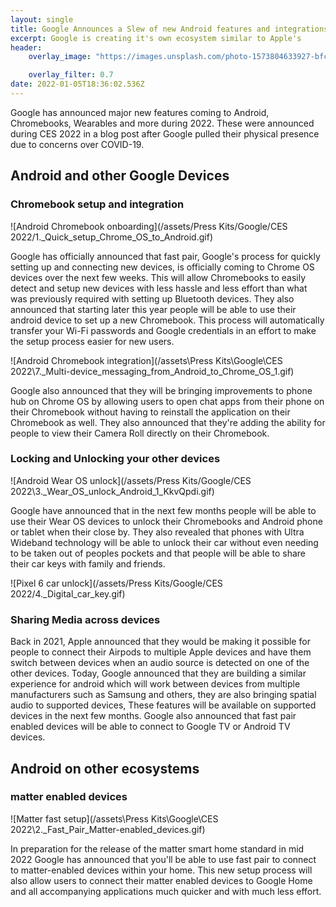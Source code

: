```yaml
---
layout: single
title: Google Announces a Slew of new Android features and integrations at CES 2022
excerpt: Google is creating it's own ecosystem similar to Apple's
header:
    overlay_image: "https://images.unsplash.com/photo-1573804633927-bfcbcd909acd?ixlib=rb-1.2.1&ixid=MnwxMjA3fDB8MHxzZWFyY2h8Mnx8Z29vZ2xlfGVufDB8fDB8fA%3D%3D&auto=format&fit=crop&w=500&q=60"

    overlay_filter: 0.7
date: 2022-01-05T18:36:02.536Z
---
```

Google has announced major new features coming to Android, Chromebooks, Wearables and more during 2022. These were announced during CES 2022 in a blog post after Google pulled their physical presence due to concerns over COVID-19.

## Android and other Google Devices

### Chromebook setup and integration

![Android Chromebook onboarding](/assets/Press Kits/Google/CES 2022/1._Quick_setup_Chrome_OS_to_Android.gif)

Google has officially announced that fast pair, Google's process for quickly setting up and connecting new devices, is officially coming to Chrome OS devices over the next few weeks. This will allow Chromebooks to easily detect and setup new devices with less hassle and less effort than what was previously required with setting up Bluetooth devices. They also announced that starting later this year people will be able to use their android device to set up a new Chromebook. This process will automatically transfer your Wi-Fi passwords and Google credentials in an effort to make the setup process easier for new users.

![Android Chromebook integration](/assets\Press Kits\Google\CES 2022\7._Multi-device_messaging_from_Android_to_Chrome_OS_1.gif)

Google also announced that they will be bringing improvements to phone hub on Chrome OS by allowing users to open chat apps from their phone on their Chromebook without having to reinstall the application on their Chromebook as well. They also announced that they're adding the ability for people to view their Camera Roll directly on their Chromebook.


### Locking and Unlocking your other devices

![Android Wear OS unlock](/assets/Press Kits/Google/CES 2022\3._Wear_OS_unlock_Android_1_KkvQpdi.gif)

Google have announced that in the next few months people will be able to use their Wear OS devices to unlock their Chromebooks and Android phone or tablet when their close by. They also revealed that phones with Ultra Wideband technology will be able to unlock their car without even needing to be taken out of peoples pockets and that people will be able to share their car keys with family and friends. 

![Pixel 6 car unlock](/assets/Press Kits/Google/CES 2022/4._Digital_car_key.gif)

### Sharing Media across devices

Back in 2021, Apple announced that they would be making it possible for people to connect their Airpods to multiple Apple devices and have them switch between devices when an audio source is detected on one of the other devices. Today, Google announced that they are building a similar experience for android which will work between devices from multiple manufacturers such as Samsung and others, they are also bringing spatial audio to supported devices, These features will be available on supported devices in the next few months. Google also announced that fast pair enabled devices will be able to connect to Google TV or Android TV devices.

## Android on other ecosystems

### matter enabled devices
![Matter fast setup](/assets\Press Kits\Google\CES 2022\2._Fast_Pair_Matter-enabled_devices.gif)

In preparation for the release of the matter smart home standard in mid 2022 Google has announced that you'll be able to use fast pair to connect to matter-enabled devices within your home. This new setup process will also allow users to connect their matter enabled devices to Google Home and all accompanying applications much quicker and with much less effort.
